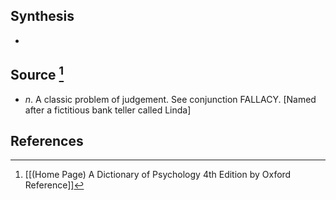 ## Synthesis
- 
## Source [^1]
- $n$. A classic problem of judgement. See conjunction FALLACY. \[Named after a fictitious bank teller called Linda]
## References

[^1]: [[(Home Page) A Dictionary of Psychology 4th Edition by Oxford Reference]]
